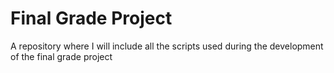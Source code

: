 # Final Grade Project
A repository where I will include all the scripts used during the development of the final grade project
